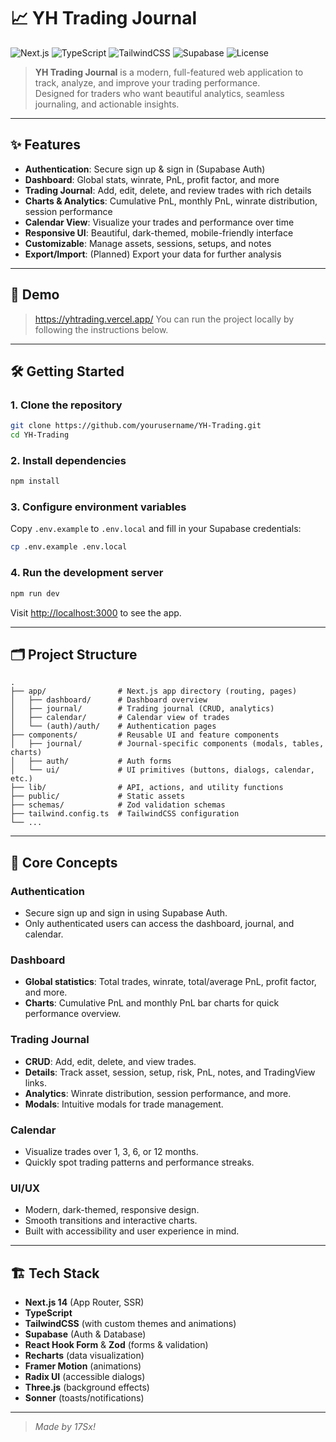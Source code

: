 # 📈 YH Trading Journal

![Next.js](https://img.shields.io/badge/Next.js-14.2.3-blue?logo=nextdotjs)
![TypeScript](https://img.shields.io/badge/TypeScript-5.x-blue?logo=typescript)
![TailwindCSS](https://img.shields.io/badge/TailwindCSS-3.x-38BDF8?logo=tailwindcss)
![Supabase](https://img.shields.io/badge/Supabase-2.x-3ECF8E?logo=supabase)
![License](https://img.shields.io/badge/license-MIT-green)

> **YH Trading Journal** is a modern, full-featured web application to track, analyze, and improve your trading performance.  
> Designed for traders who want beautiful analytics, seamless journaling, and actionable insights.

---

## ✨ Features

- **Authentication**: Secure sign up & sign in (Supabase Auth)
- **Dashboard**: Global stats, winrate, PnL, profit factor, and more
- **Trading Journal**: Add, edit, delete, and review trades with rich details
- **Charts & Analytics**: Cumulative PnL, monthly PnL, winrate distribution, session performance
- **Calendar View**: Visualize your trades and performance over time
- **Responsive UI**: Beautiful, dark-themed, mobile-friendly interface
- **Customizable**: Manage assets, sessions, setups, and notes
- **Export/Import**: (Planned) Export your data for further analysis

---

## 🚀 Demo

> https://yhtrading.vercel.app/
> You can run the project locally by following the instructions below.

---

## 🛠️ Getting Started

### 1. Clone the repository

```bash
git clone https://github.com/yourusername/YH-Trading.git
cd YH-Trading
```

### 2. Install dependencies

```bash
npm install
```

### 3. Configure environment variables

Copy `.env.example` to `.env.local` and fill in your Supabase credentials:

```bash
cp .env.example .env.local
```

### 4. Run the development server

```bash
npm run dev
```

Visit [http://localhost:3000](http://localhost:3000) to see the app.

---

## 🗂️ Project Structure

```
.
├── app/                # Next.js app directory (routing, pages)
│   ├── dashboard/      # Dashboard overview
│   ├── journal/        # Trading journal (CRUD, analytics)
│   ├── calendar/       # Calendar view of trades
│   └── (auth)/auth/    # Authentication pages
├── components/         # Reusable UI and feature components
│   ├── journal/        # Journal-specific components (modals, tables, charts)
│   ├── auth/           # Auth forms
│   └── ui/             # UI primitives (buttons, dialogs, calendar, etc.)
├── lib/                # API, actions, and utility functions
├── public/             # Static assets
├── schemas/            # Zod validation schemas
├── tailwind.config.ts  # TailwindCSS configuration
└── ...
```

---

## 🧠 Core Concepts

### Authentication

- Secure sign up and sign in using Supabase Auth.
- Only authenticated users can access the dashboard, journal, and calendar.

### Dashboard

- **Global statistics**: Total trades, winrate, total/average PnL, profit factor, and more.
- **Charts**: Cumulative PnL and monthly PnL bar charts for quick performance overview.

### Trading Journal

- **CRUD**: Add, edit, delete, and view trades.
- **Details**: Track asset, session, setup, risk, PnL, notes, and TradingView links.
- **Analytics**: Winrate distribution, session performance, and more.
- **Modals**: Intuitive modals for trade management.

### Calendar

- Visualize trades over 1, 3, 6, or 12 months.
- Quickly spot trading patterns and performance streaks.

### UI/UX

- Modern, dark-themed, responsive design.
- Smooth transitions and interactive charts.
- Built with accessibility and user experience in mind.

---

## 🏗️ Tech Stack

- **Next.js 14** (App Router, SSR)
- **TypeScript**
- **TailwindCSS** (with custom themes and animations)
- **Supabase** (Auth & Database)
- **React Hook Form** & **Zod** (forms & validation)
- **Recharts** (data visualization)
- **Framer Motion** (animations)
- **Radix UI** (accessible dialogs)
- **Three.js** (background effects)
- **Sonner** (toasts/notifications)

---

> _Made by 17Sx!_
